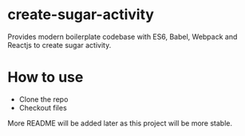 # create-sugar-activity

Provides modern boilerplate codebase with ES6, Babel, Webpack and Reactjs to create sugar activity.

# How to use
- Clone the repo
- Checkout files

More README will be added later as this project will be more stable.
